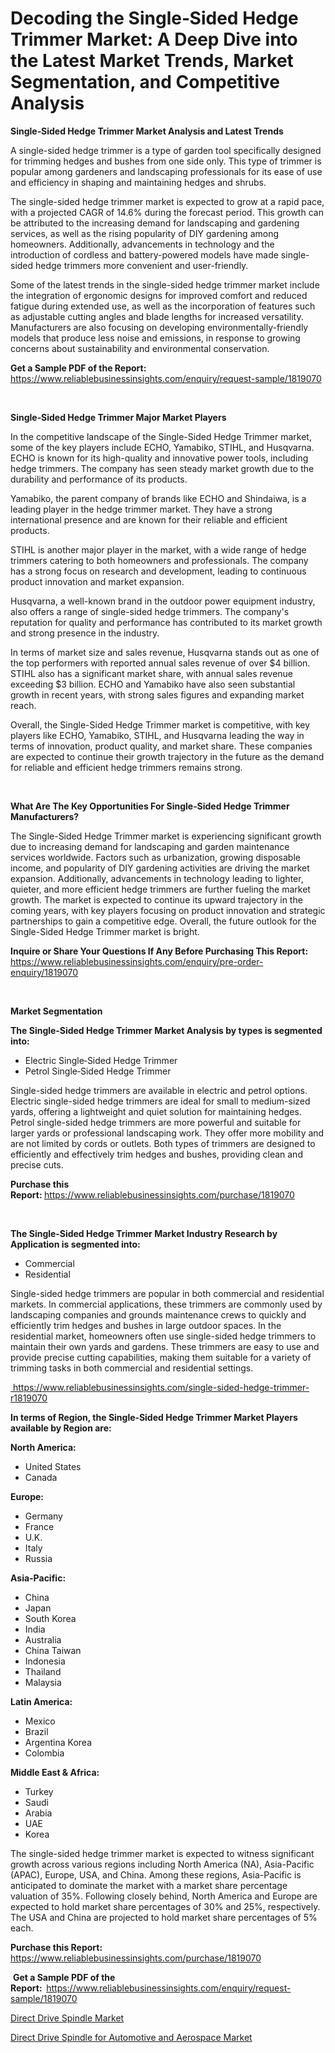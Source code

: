 <p><h1>Decoding the Single‑Sided Hedge Trimmer Market: A Deep Dive into the Latest Market Trends, Market Segmentation, and Competitive Analysis</h1></p><p><strong>Single‑Sided Hedge Trimmer Market Analysis and Latest Trends</strong></p>
<p><p>A single-sided hedge trimmer is a type of garden tool specifically designed for trimming hedges and bushes from one side only. This type of trimmer is popular among gardeners and landscaping professionals for its ease of use and efficiency in shaping and maintaining hedges and shrubs.</p><p>The single-sided hedge trimmer market is expected to grow at a rapid pace, with a projected CAGR of 14.6% during the forecast period. This growth can be attributed to the increasing demand for landscaping and gardening services, as well as the rising popularity of DIY gardening among homeowners. Additionally, advancements in technology and the introduction of cordless and battery-powered models have made single-sided hedge trimmers more convenient and user-friendly.</p><p>Some of the latest trends in the single-sided hedge trimmer market include the integration of ergonomic designs for improved comfort and reduced fatigue during extended use, as well as the incorporation of features such as adjustable cutting angles and blade lengths for increased versatility. Manufacturers are also focusing on developing environmentally-friendly models that produce less noise and emissions, in response to growing concerns about sustainability and environmental conservation.</p></p>
<p><strong>Get a Sample PDF of the Report:&nbsp;</strong> <a href="https://www.reliablebusinessinsights.com/enquiry/request-sample/1819070">https://www.reliablebusinessinsights.com/enquiry/request-sample/1819070</a></p>
<p>&nbsp;</p>
<p><strong>Single‑Sided Hedge Trimmer Major Market Players</strong></p>
<p><p>In the competitive landscape of the Single-Sided Hedge Trimmer market, some of the key players include ECHO, Yamabiko, STIHL, and Husqvarna. ECHO is known for its high-quality and innovative power tools, including hedge trimmers. The company has seen steady market growth due to the durability and performance of its products.</p><p>Yamabiko, the parent company of brands like ECHO and Shindaiwa, is a leading player in the hedge trimmer market. They have a strong international presence and are known for their reliable and efficient products.</p><p>STIHL is another major player in the market, with a wide range of hedge trimmers catering to both homeowners and professionals. The company has a strong focus on research and development, leading to continuous product innovation and market expansion.</p><p>Husqvarna, a well-known brand in the outdoor power equipment industry, also offers a range of single-sided hedge trimmers. The company's reputation for quality and performance has contributed to its market growth and strong presence in the industry.</p><p>In terms of market size and sales revenue, Husqvarna stands out as one of the top performers with reported annual sales revenue of over $4 billion. STIHL also has a significant market share, with annual sales revenue exceeding $3 billion. ECHO and Yamabiko have also seen substantial growth in recent years, with strong sales figures and expanding market reach.</p><p>Overall, the Single-Sided Hedge Trimmer market is competitive, with key players like ECHO, Yamabiko, STIHL, and Husqvarna leading the way in terms of innovation, product quality, and market share. These companies are expected to continue their growth trajectory in the future as the demand for reliable and efficient hedge trimmers remains strong.</p></p>
<p>&nbsp;</p>
<p><strong>What Are The Key Opportunities For Single‑Sided Hedge Trimmer Manufacturers?</strong></p>
<p><p>The Single-Sided Hedge Trimmer market is experiencing significant growth due to increasing demand for landscaping and garden maintenance services worldwide. Factors such as urbanization, growing disposable income, and popularity of DIY gardening activities are driving the market expansion. Additionally, advancements in technology leading to lighter, quieter, and more efficient hedge trimmers are further fueling the market growth. The market is expected to continue its upward trajectory in the coming years, with key players focusing on product innovation and strategic partnerships to gain a competitive edge. Overall, the future outlook for the Single-Sided Hedge Trimmer market is bright.</p></p>
<p><strong>Inquire or Share Your Questions If Any Before Purchasing This Report:</strong> <a href="https://www.reliablebusinessinsights.com/enquiry/pre-order-enquiry/1819070">https://www.reliablebusinessinsights.com/enquiry/pre-order-enquiry/1819070</a></p>
<p>&nbsp;</p>
<p><strong>Market Segmentation</strong></p>
<p><strong>The Single‑Sided Hedge Trimmer Market Analysis by types is segmented into:</strong></p>
<p><ul><li>Electric Single‑Sided Hedge Trimmer</li><li>Petrol Single‑Sided Hedge Trimmer</li></ul></p>
<p><p>Single-sided hedge trimmers are available in electric and petrol options. Electric single-sided hedge trimmers are ideal for small to medium-sized yards, offering a lightweight and quiet solution for maintaining hedges. Petrol single-sided hedge trimmers are more powerful and suitable for larger yards or professional landscaping work. They offer more mobility and are not limited by cords or outlets. Both types of trimmers are designed to efficiently and effectively trim hedges and bushes, providing clean and precise cuts.</p></p>
<p><strong>Purchase this Report:&nbsp;</strong><a href="https://www.reliablebusinessinsights.com/purchase/1819070">https://www.reliablebusinessinsights.com/purchase/1819070</a></p>
<p>&nbsp;</p>
<p><strong>The Single‑Sided Hedge Trimmer Market Industry Research by Application is segmented into:</strong></p>
<p><ul><li>Commercial</li><li>Residential</li></ul></p>
<p><p>Single-sided hedge trimmers are popular in both commercial and residential markets. In commercial applications, these trimmers are commonly used by landscaping companies and grounds maintenance crews to quickly and efficiently trim hedges and bushes in large outdoor spaces. In the residential market, homeowners often use single-sided hedge trimmers to maintain their own yards and gardens. These trimmers are easy to use and provide precise cutting capabilities, making them suitable for a variety of trimming tasks in both commercial and residential settings.</p></p>
<p><a href="https://www.reliablebusinessinsights.com/single-sided-hedge-trimmer-r1819070">&nbsp;https://www.reliablebusinessinsights.com/single-sided-hedge-trimmer-r1819070</a></p>
<p><strong>In terms of Region, the Single‑Sided Hedge Trimmer Market Players available by Region are:</strong></p>
<p>
    <p> <strong> North America: </strong>
        <ul>
            <li>United States</li>
            <li>Canada</li>
        </ul>
        </p> 
    <p> <strong> Europe: </strong>
        <ul>
            <li>Germany</li>
            <li>France</li>
            <li>U.K.</li>
            <li>Italy</li>
            <li>Russia</li>
        </ul>
        </p> 
    <p> <strong> Asia-Pacific: </strong>
        <ul>
            <li>China</li>
            <li>Japan</li>
            <li>South Korea</li>
            <li>India</li>
            <li>Australia</li>
            <li>China Taiwan</li>
            <li>Indonesia</li>
            <li>Thailand</li>
            <li>Malaysia</li>
        </ul>
        </p> 
    <p> <strong> Latin America: </strong>
        <ul>
            <li>Mexico</li>
            <li>Brazil</li>
            <li>Argentina Korea</li>
            <li>Colombia</li>
        </ul>
        </p> 
    <p> <strong> Middle East & Africa: </strong>
        <ul>
            <li>Turkey</li>
            <li>Saudi</li>
            <li>Arabia</li>
            <li>UAE</li>
            <li>Korea</li>
        </ul>
    </p>
    </p>
<p><p>The single-sided hedge trimmer market is expected to witness significant growth across various regions including North America (NA), Asia-Pacific (APAC), Europe, USA, and China. Among these regions, Asia-Pacific is anticipated to dominate the market with a market share percentage valuation of 35%. Following closely behind, North America and Europe are expected to hold market share percentages of 30% and 25%, respectively. The USA and China are projected to hold market share percentages of 5% each.</p></p>
<p><strong>Purchase this Report: </strong><a href="https://www.reliablebusinessinsights.com/purchase/1819070">https://www.reliablebusinessinsights.com/purchase/1819070</a></p>
<p>&nbsp;<strong>Get a Sample PDF of the Report:&nbsp;&nbsp;</strong><a href="https://www.reliablebusinessinsights.com/enquiry/request-sample/1819070">https://www.reliablebusinessinsights.com/enquiry/request-sample/1819070</a></p>
<p><strong></strong></p>
<p><p><a href="https://view.publitas.com/reportprime-1/direct-drive-spindle-market-trends-and-analysis-opportunities-and-challenges-for-future-growth-2024-2031/">Direct Drive Spindle Market</a></p><p><a href="https://view.publitas.com/reportprime-1/direct-drive-spindle-for-automotive-and-aerospace-market-share-and-new-trends-analysis-by-its-type-application-end-use-and-forecast-for-period-from-2024-to-2031/">Direct Drive Spindle for Automotive and Aerospace Market</a></p></p>